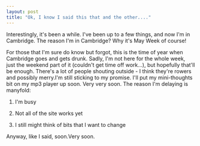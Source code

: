```yaml
---
layout: post
title: "Ok, I know I said this that and the other...."
---
```

Interestingly, it's been a while. I've been up to a few things, and now I'm in
Cambridge. The reason I'm in Cambridge? Why it's May Week of course!

For those that I'm sure do know but forgot, this is the time of year when
Cambridge goes and gets drunk. Sadly, I'm not here for the whole week, just
the weekend part of it (couldn't get time off work...), but hopefully that'll
be enough. There's a lot of people shouting outside - I think they're rowers
and possibly merry.I'm still sticking to my promise. I'll put my mini-thoughts
bit on my mp3 player up soon. Very very soon. The reason I'm delaying is
manyfold:

  1. I'm busy

  2. Not all of the site works yet

  3. I still might think of bits that I want to change

Anyway, like I said, soon.Very soon.

